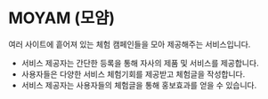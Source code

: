 # MOYAM (모얌)
여러 사이트에 흩어져 있는 체험 캠페인들을 모아 제공해주는 서비스입니다. 
* 서비스 제공자는 간단한 등록을 통해 자사의 제품 및 서비스를 제공합니다.
* 사용자들은 다양한 서비스 체험기회를 제공받고 체험글을 작성합니다.
* 서비스 제공자는 사용자들의 체험글을 통해 홍보효과를 얻을 수 있습니다.


<!-- ## Project setup
```
npm install
```

### Compiles and hot-reloads for development
```
npm run serve
```

### Compiles and minifies for production
```
npm run build
```

### Lints and fixes files
```
npm run lint
```

### Customize configuration
See [Configuration Reference](https://cli.vuejs.org/config/). -->
